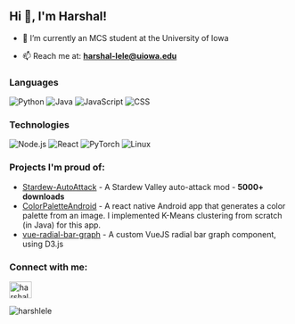 <h2 align="left">Hi 👋, I'm Harshal!</h2>

- 🔭 I’m currently an MCS student at the University of Iowa

- 📫 Reach me at: **harshal-lele@uiowa.edu**

### Languages

![Python](https://img.shields.io/badge/-Python-000?&logo=Python)
![Java](https://img.shields.io/badge/-Java-000?&logo=Java&logoColor=007396)
![JavaScript](https://img.shields.io/badge/-JavaScript-000?&logo=JavaScript)
![CSS](https://img.shields.io/badge/-CSS-000?&logo=CSS3&logoColor=1572B6)

### Technologies

![Node.js](https://img.shields.io/badge/-Node.js-000?&logo=node.js)
![React](https://img.shields.io/badge/-React-000?&logo=React)
![PyTorch](https://img.shields.io/badge/-PyTorch-000?&logo=PyTorch)
![Linux](https://img.shields.io/badge/-Linux-000?&logo=Linux)

### Projects I'm proud of:

- [Stardew-AutoAttack](https://github.com/harshlele/Stardew-AutoAttack) - A Stardew Valley auto-attack mod - **5000+ downloads**
- [ColorPaletteAndroid](https://github.com/harshlele/ColorPaletteAndroid) - A react native Android app that generates a color palette from an image. I implemented K-Means clustering from scratch (in Java) for this app.
- [vue-radial-bar-graph](https://github.com/harshlele/vue-radial-bar-graph) - A custom VueJS radial bar graph component, using D3.js
 
<h3 align="left">Connect with me:</h3>
<p align="left">
<a href="https://www.linkedin.com/in/harshal-lele/" target="blank"><img align="center" src="https://raw.githubusercontent.com/rahuldkjain/github-profile-readme-generator/master/src/images/icons/Social/linked-in-alt.svg" alt="harshal-lele" height="30" width="40" /></a>
</p>

<p><img align="left" src="https://github-readme-stats.vercel.app/api/top-langs?username=harshlele&show_icons=true&locale=en&layout=compact" alt="harshlele" /></p>


<!--
**harshlele/harshlele** is a ✨ _special_ ✨ repository because its `README.md` (this file) appears on your GitHub profile.

Here are some ideas to get you started:

- 🔭 I’m currently working on ...
- 🌱 I’m currently learning ...
- 👯 I’m looking to collaborate on ...
- 🤔 I’m looking for help with ...
- 💬 Ask me about ...
- 📫 How to reach me: ...
- 😄 Pronouns: ...
- ⚡ Fun fact: ...
-->
